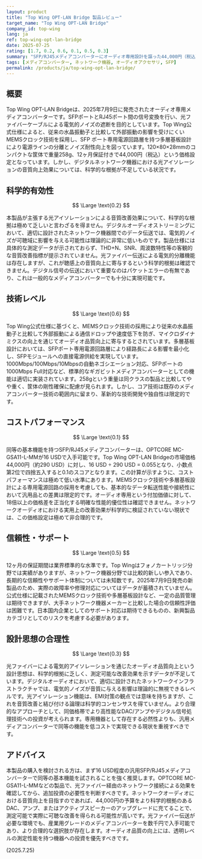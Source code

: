 ```yaml
---
layout: product
title: "Top Wing OPT-LAN Bridge 製品レビュー"
target_name: "Top Wing OPT-LAN Bridge"
company_id: top-wing
lang: ja
ref: top-wing-opt-lan-bridge
date: 2025-07-25
rating: [1.7, 0.2, 0.6, 0.1, 0.5, 0.3]
summary: "SFP/RJ45メディアコンバーターにオーディオ専用設計を謳った44,000円（税込）の製品。基本機能は16 USDの汎用品と同等でありながら、科学的根拠に乏しい音質改善効果を主張する。"
tags: [メディアコンバーター, ネットワーク機器, オーディオアクセサリ, SFP]
permalink: /products/ja/top-wing-opt-lan-bridge/
---
```


## 概要

Top Wing OPT-LAN Bridgeは、2025年7月9日に発売されたオーディオ専用メディアコンバーターです。SFPポートとRJ45ポート間の信号変換を行い、光ファイバーケーブルによる電気的ノイズの遮断を目的としています。Top Wing公式仕様によると、従来の水晶振動子と比較して外部振動の影響を受けにくいMEMSクロック技術を採用し、SFP ポート専用電源回路層を持つ多層基板設計により電源ラインの分離とノイズ耐性向上を図っています。120×80×28mmのコンパクトな筐体で重量258g、12ヶ月保証付きで44,000円（税込）という価格設定となっています。しかし、デジタルネットワーク機器における光アイソレーションの音質向上効果については、科学的な根拠が不足している状況です。

## 科学的有効性

$$ \Large \text{0.2} $$

本製品が主張する光アイソレーションによる音質改善効果について、科学的な根拠は極めて乏しいと言わざるを得ません。デジタルオーディオストリーミングにおいて、適切に設計されたネットワーク機器間でのデータ伝送では、電気的ノイズが可聴域に影響を与える可能性は理論的に非常に低いものです。製品仕様には具体的な測定データが示されておらず、THD+N、SNR、周波数特性等の客観的な音質改善指標が提示されていません。光ファイバー伝送による電気的分離機能は存在しますが、これが聴感上の音質向上に寄与するという科学的根拠は確認できません。デジタル信号の伝送において重要なのはパケットエラーの有無であり、これは一般的なメディアコンバーターでも十分に実現可能です。

## 技術レベル

$$ \Large \text{0.6} $$

Top Wing公式仕様に基づくと、MEMSクロック技術の採用により従来の水晶振動子と比較して外部振動による通信ドロップや速度低下を防ぎ、マイクロダイナミクスの向上を通じてオーディオ品質向上に寄与するとされています。多層基板設計においては、SFPポート専用電源回路層により経路長による影響を最小化し、SFPモジュールへの直接電源供給を実現しています。1000Mbps/100Mbps/10Mbpsの自動ネゴシエーション対応、SFPポートの1000Mbps Full対応など、標準的なギガビットメディアコンバーターとしての機能は適切に実装されています。258gという重量は同クラスの製品と比較してやや重く、筐体の剛性確保に配慮が見られます。しかし、コア技術は既存のメディアコンバーター技術の範囲内に留まり、革新的な技術開発や独自性は限定的です。

## コストパフォーマンス

$$ \Large \text{0.1} $$

同等の基本機能を持つSFP/RJ45メディアコンバーターは、OPTCORE MC-GSA11-L-MMが16 USDで入手可能です。Top Wing OPT-LAN Bridgeの市場価格44,000円（約290 USD）に対し、16 USD ÷ 290 USD = 0.055となり、小数点第2位で四捨五入すると0.1のスコアとなります。この計算が示すように、コストパフォーマンスは極めて低い水準にあります。MEMSクロック技術や多層基板設計による専用電源回路の採用を考慮しても、基本的なデータ転送性能や接続性において汎用品との差異は限定的です。オーディオ専用という付加価値に対して、18倍以上の価格差を正当化する明確な性能的優位性は確認できません。ネットワークオーディオにおける実用上の改善効果が科学的に検証されていない現状では、この価格設定は極めて非合理的です。

## 信頼性・サポート

$$ \Large \text{0.5} $$

12ヶ月の保証期間は業界標準的な水準です。Top Wingはフォノカートリッジ分野では実績がありますが、ネットワーク機器分野では比較的新しい参入であり、長期的な信頼性やサポート体制については未知数です。2025年7月9日発売の新製品のため、実際の故障率や修理対応についてはデータが蓄積されていません。公式仕様に記載されたMEMSクロック技術や多層基板設計など、一定の品質管理は期待できますが、大手ネットワーク機器メーカーと比較した場合の信頼性評価は困難です。日本国内企業としてのサポート対応は期待できるものの、新興製品カテゴリとしてのリスクを考慮する必要があります。

## 設計思想の合理性

$$ \Large \text{0.3} $$

光ファイバーによる電気的アイソレーションを通じたオーディオ品質向上という設計思想は、科学的根拠に乏しく、測定可能な改善効果を示すデータが不足しています。デジタルオーディオにおいて、適切に設計されたネットワークインフラストラクチャでは、電気的ノイズが音質に与える影響は理論的に無視できるレベルです。光アイソレーション機能は、EMI対策の観点では意味を持ちますが、これを音質改善と結び付ける論理は科学的コンセンサスを得ていません。より合理的なアプローチとして、同価格帯でより高性能なDAC/アンプやデジタル信号処理技術への投資が考えられます。専用機器として存在する必然性よりも、汎用メディアコンバーターで同等の機能を低コストで実現できる現状を重視すべきです。

## アドバイス

本製品の購入を検討される方は、まず16 USD程度の汎用SFP/RJ45メディアコンバーターで同等の基本機能を試されることを強く推奨します。OPTCORE MC-GSA11-L-MMなどの製品で、光ファイバー経由のネットワーク接続による効果を確認してから、追加投資の必要性を判断すべきです。ネットワークオーディオにおける音質向上を目指すのであれば、44,000円の予算をより科学的根拠のあるDAC、アンプ、またはアクティブスピーカーのアップグレードに充てることで、測定可能で実際に可聴な改善を得られる可能性が高いです。光ファイバー伝送が必要な環境でも、産業用グレードのメディアコンバーターを数千円で入手可能であり、より合理的な選択肢が存在します。オーディオ品質の向上には、透明レベルの測定性能を持つ機器への投資を優先すべきです。

(2025.7.25)